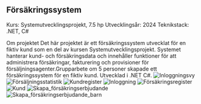 ## Försäkringssystem
Kurs: Systemutvecklingsprojekt, 7.5 hp
Utvecklingsår: 2024
Teknikstack: .NET, C#

Om projektet
Det här projektet är ett försäkringssystem utvecklat för en fiktiv kund som en del av kursen Systemutvecklingsprojekt. Systemet hanterar kund- och försäkringsdata och innehåller funktioner för att administrera försäkringar, fakturering och provisioner för försäljningsagenter.Grupparbete om 5 personer skapade ett försäkringssystem för en fiktiv kund. Utvecklad i .NET C#.
![Inloggningsvy](https://github.com/user-attachments/assets/c2f024ba-0d5a-432b-bbd2-a48cfc84da67)
![Försäljningsstatistik](https://github.com/user-attachments/assets/6ee3cf3d-8c86-4678-935c-08c1a9cb82f3)
![Kundregister](https://github.com/user-attachments/assets/2523c275-e85d-4939-8996-a6ba5e6fa4c6)
![Inloggning](https://github.com/user-attachments/assets/b2f4b64e-801c-41f1-8a80-fedec25948d3)
![Försäkringsregister](https://github.com/user-attachments/assets/1164d989-70ef-48ff-8cd8-d749e2babea9)
![Kund](https://github.com/user-attachments/assets/6f4297fd-a6fc-4367-ae8f-2d18a5e8268c)
![Skapa_försäkringserbjudande](https://github.com/user-attachments/assets/2f6a416e-7b0b-49de-90b8-ce30cb6ebc5c)
![Skapa_försäkringserbjudande_barn](https://github.com/user-attachments/assets/ac9f1344-b516-4e89-8502-533515f6217e)
